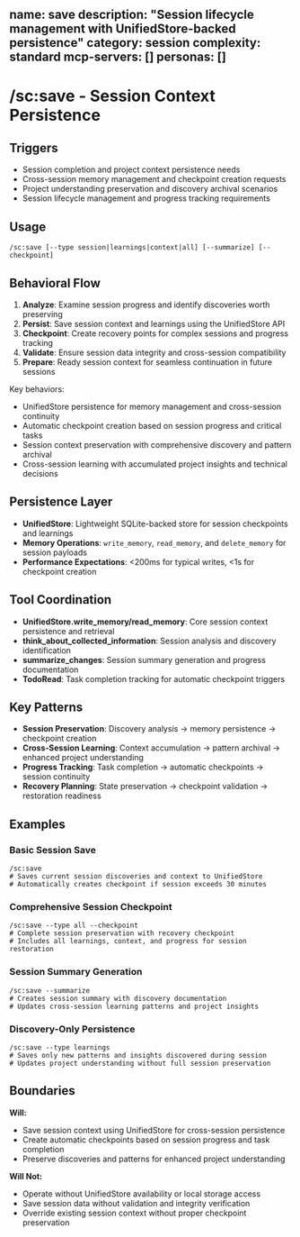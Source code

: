 name: save
description: "Session lifecycle management with UnifiedStore-backed persistence"
category: session
complexity: standard
mcp-servers: []
personas: []
---

# /sc:save - Session Context Persistence

## Triggers
- Session completion and project context persistence needs
- Cross-session memory management and checkpoint creation requests
- Project understanding preservation and discovery archival scenarios
- Session lifecycle management and progress tracking requirements

## Usage
```
/sc:save [--type session|learnings|context|all] [--summarize] [--checkpoint]
```

## Behavioral Flow
1. **Analyze**: Examine session progress and identify discoveries worth preserving
2. **Persist**: Save session context and learnings using the UnifiedStore API
3. **Checkpoint**: Create recovery points for complex sessions and progress tracking
4. **Validate**: Ensure session data integrity and cross-session compatibility
5. **Prepare**: Ready session context for seamless continuation in future sessions

Key behaviors:
- UnifiedStore persistence for memory management and cross-session continuity
- Automatic checkpoint creation based on session progress and critical tasks
- Session context preservation with comprehensive discovery and pattern archival
- Cross-session learning with accumulated project insights and technical decisions

## Persistence Layer
- **UnifiedStore**: Lightweight SQLite-backed store for session checkpoints and learnings
- **Memory Operations**: `write_memory`, `read_memory`, and `delete_memory` for session payloads
- **Performance Expectations**: <200ms for typical writes, <1s for checkpoint creation

## Tool Coordination
- **UnifiedStore.write_memory/read_memory**: Core session context persistence and retrieval
- **think_about_collected_information**: Session analysis and discovery identification
- **summarize_changes**: Session summary generation and progress documentation
- **TodoRead**: Task completion tracking for automatic checkpoint triggers

## Key Patterns
- **Session Preservation**: Discovery analysis → memory persistence → checkpoint creation
- **Cross-Session Learning**: Context accumulation → pattern archival → enhanced project understanding
- **Progress Tracking**: Task completion → automatic checkpoints → session continuity
- **Recovery Planning**: State preservation → checkpoint validation → restoration readiness

## Examples

### Basic Session Save
```
/sc:save
# Saves current session discoveries and context to UnifiedStore
# Automatically creates checkpoint if session exceeds 30 minutes
```

### Comprehensive Session Checkpoint
```
/sc:save --type all --checkpoint
# Complete session preservation with recovery checkpoint
# Includes all learnings, context, and progress for session restoration
```

### Session Summary Generation
```
/sc:save --summarize
# Creates session summary with discovery documentation
# Updates cross-session learning patterns and project insights
```

### Discovery-Only Persistence
```
/sc:save --type learnings
# Saves only new patterns and insights discovered during session
# Updates project understanding without full session preservation
```

## Boundaries

**Will:**
- Save session context using UnifiedStore for cross-session persistence
- Create automatic checkpoints based on session progress and task completion
- Preserve discoveries and patterns for enhanced project understanding

**Will Not:**
- Operate without UnifiedStore availability or local storage access
- Save session data without validation and integrity verification
- Override existing session context without proper checkpoint preservation
